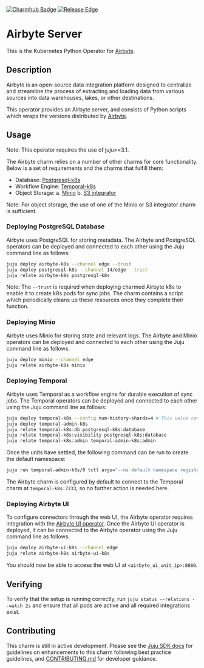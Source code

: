 [![Charmhub Badge](https://charmhub.io/airbyte-k8s/badge.svg)](https://charmhub.io/airbyte-k8s)
[![Release Edge](https://github.com/canonical/airbyte-k8s-operator/actions/workflows/publish_charm.yaml/badge.svg)](https://github.com/canonical/airbyte-k8s-operator/actions/workflows/publish_charm.yaml)

# Airbyte Server

This is the Kubernetes Python Operator for [Airbyte](https://airbyte.com/).

## Description

Airbyte is an open-source data integration platform designed to centralize and
streamline the process of extracting and loading data from various sources into
data warehouses, lakes, or other destinations.

This operator provides an Airbyte server, and consists of Python scripts which
wraps the versions distributed by
[Airbyte](https://hub.docker.com/r/airbyte/server).

## Usage

Note: This operator requires the use of juju>=3.1.

The Airbyte charm relies on a number of other charms for core functionality.
Below is a set of requirements and the charms that fulfill them:

- Database: [Postgresql-k8s](https://charmhub.io/postgresql-k8s)
- Workflow Engine: [Temporal-k8s](https://charmhub.io/temporal-k8s)
- Object Storage: a. [Minio](https://charmhub.io/minio) b.
  [S3 integrator](https://charmhub.io/s3-integrator)

Note: For object storage, the use of one of the Minio or S3 integrator charm is
sufficient.

### Deploying PostgreSQL Database

Airbyte uses PostgreSQL for storing metadata. The Airbyte and PostgreSQL
operators can be deployed and connected to each other using the Juju command
line as follows:

```bash
juju deploy airbyte-k8s --channel edge --trust
juju deploy postgresql-k8s --channel 14/edge --trust
juju relate airbyte-k8s postgresql-k8s
```

Note: The `--trust` is required when deploying charmed Airbyte k8s to enable it
to create k8s pods for sync jobs. The charm contains a script which periodically
cleans up these resources once they complete their function.

### Deploying Minio

Airbyte uses Minio for storing state and relevant logs. The Airbyte and Minio
operators can be deployed and connected to each other using the Juju command
line as follows:

```bash
juju deploy minio --channel edge
juju relate airbyte-k8s minio
```

### Deploying Temporal

Airbyte uses Temporal as a workflow engine for durable execution of sync jobs.
The Temporal operators can be deployed and connected to each other using the
Juju command line as follows:

```bash
juju deploy temporal-k8s --config num-history-shards=4 # This value can be set to 1024 or 2048 for a production deployment
juju deploy temporal-admin-k8s
juju relate temporal-k8s:db postgresql-k8s:database
juju relate temporal-k8s:visibility postgresql-k8s:database
juju relate temporal-k8s:admin temporal-admin-k8s:admin
```

Once the units have settled, the following command can be run to create the
default namespace:

```bash
juju run temporal-admin-k8s/0 tctl args="--ns default namespace register -rd 3"
```

The Airbyte charm is configured by default to connect to the Temporal charm at
`temporal-k8s:7233`, so no further action is needed here.

### Deploying Airbyte UI

To configure connectors through the web UI, the Airbyte operator requires
integration with the
[Airbyte UI operator](https://github.com/canonical/airbyte-ui-k8s-operator).
Once the Airbyte UI operator is deployed, it can be connected to the Airbyte
operator using the Juju command line as follows:

```bash
juju deploy airbyte-ui-k8s --channel edge
juju relate airbyte-k8s airbyte-ui-k8s
```

You should now be able to access the web UI at `<airbyte_ui_unit_ip>:8080`.

## Verifying

To verify that the setup is running correctly, run
`juju status --relations --watch 2s` and ensure that all pods are active and all
required integrations exist.

## Contributing

This charm is still in active development. Please see the
[Juju SDK docs](https://juju.is/docs/sdk) for guidelines on enhancements to this
charm following best practice guidelines, and
[CONTRIBUTING.md](https://github.com/canonical/airbyte-k8s-operator/blob/main/CONTRIBUTING.md)
for developer guidance.
